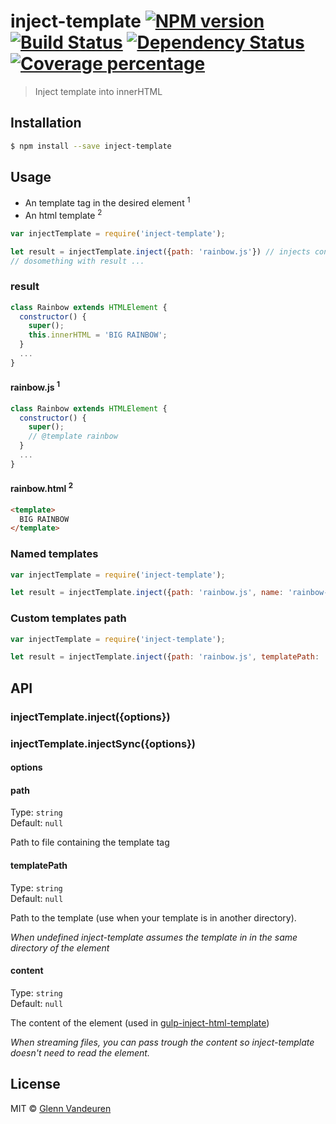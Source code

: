 # inject-template [![NPM version][npm-image]][npm-url] [![Build Status][travis-image]][travis-url] [![Dependency Status][daviddm-image]][daviddm-url] [![Coverage percentage][coveralls-image]][coveralls-url]
> Inject template into innerHTML

## Installation

```sh
$ npm install --save inject-template
```

## Usage
- An template tag in the desired element <sup>1</sup>
- An html template <sup>2</sup>

```js
var injectTemplate = require('inject-template');

let result = injectTemplate.inject({path: 'rainbow.js'}) // injects content from rainbow.html
// dosomething with result ...
```

### result
```js
class Rainbow extends HTMLElement {
  constructor() {
    super();
    this.innerHTML = 'BIG RAINBOW';
  }
  ...
}
```

#### rainbow.js <sup>1</sup>
```js
class Rainbow extends HTMLElement {
  constructor() {
    super();
    // @template rainbow
  }
  ...
}
```

#### rainbow.html <sup>2</sup>
```html
<template>
  BIG RAINBOW
</template>
```

### Named templates
```js
var injectTemplate = require('inject-template');

let result = injectTemplate.inject({path: 'rainbow.js', name: 'rainbow-template'}) // injects content from rainbow-template.html
```

### Custom templates path
```js
var injectTemplate = require('inject-template');

let result = injectTemplate.inject({path: 'rainbow.js', templatePath: 'templates'}) // injects content from templates/rainbow.html
```

## API

### injectTemplate.inject({options})
### injectTemplate.injectSync({options})
#### options

#### path
Type: `string`<br>
Default: `null`

Path to file containing the template tag

#### templatePath
Type: `string`<br>
Default: `null`

Path to the template (use when your template is in another directory).

*When undefined inject-template assumes the template in in the same directory of the element*

#### content
Type: `string`<br>
Default: `null`

The content of the element (used in [gulp-inject-html-template](https://github.com/VandeurenGlenn/gulp-inject-html-template))

*When streaming files, you can pass trough the content so inject-template doesn't need to read the element.*

## License

MIT © [Glenn Vandeuren]()


[npm-image]: https://badge.fury.io/js/inject-template.svg
[npm-url]: https://npmjs.org/package/inject-template
[travis-image]: https://travis-ci.org/VandeurenGlenn/inject-template.svg?branch=master
[travis-url]: https://travis-ci.org/VandeurenGlenn/inject-template
[daviddm-image]: https://david-dm.org/VandeurenGlenn/inject-template.svg?theme=shields.io
[daviddm-url]: https://david-dm.org/VandeurenGlenn/inject-template
[coveralls-image]: https://coveralls.io/repos/VandeurenGlenn/inject-template/badge.svg
[coveralls-url]: https://coveralls.io/r/VandeurenGlenn/inject-template
